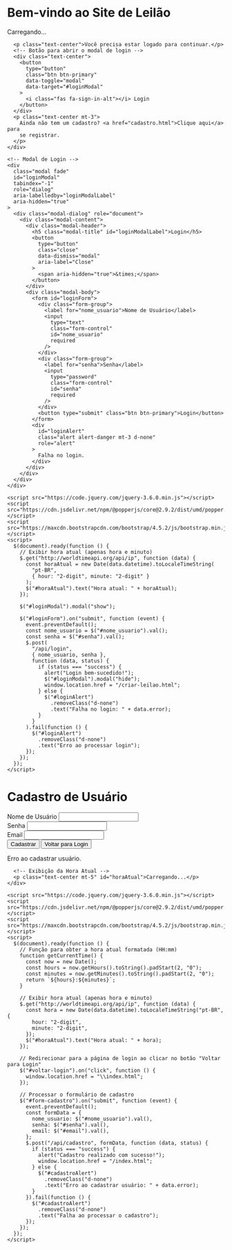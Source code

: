 <!-- index.html antigo -->
<!DOCTYPE html>
<html lang="pt-br">
  <head>
    <meta charset="UTF-8" />
    <meta name="viewport" content="width=device-width, initial-scale=1.0" />
    <title>Site de Leilão</title>
    <link
      rel="stylesheet"
      href="https://maxcdn.bootstrapcdn.com/bootstrap/4.5.2/css/bootstrap.min.css"
    />
    <link
      rel="stylesheet"
      href="https://cdnjs.cloudflare.com/ajax/libs/font-awesome/5.15.4/css/all.min.css"
    />
    <link rel="stylesheet" href="style.css" />
  </head>
  <body>
    <div class="container">
      <h1 class="text-center">Bem-vindo ao Site de Leilão</h1>
      <!-- Exibição da Hora Atual -->
      <p class="text-center mt-3" id="horaAtual">Carregando...</p>

      <p class="text-center">Você precisa estar logado para continuar.</p>
      <!-- Botão para abrir o modal de login -->
      <div class="text-center">
        <button
          type="button"
          class="btn btn-primary"
          data-toggle="modal"
          data-target="#loginModal"
        >
          <i class="fas fa-sign-in-alt"></i> Login
        </button>
      </div>
      <p class="text-center mt-3">
        Ainda não tem um cadastro? <a href="cadastro.html">Clique aqui</a> para
        se registrar.
      </p>
    </div>

    <!-- Modal de Login -->
    <div
      class="modal fade"
      id="loginModal"
      tabindex="-1"
      role="dialog"
      aria-labelledby="loginModalLabel"
      aria-hidden="true"
    >
      <div class="modal-dialog" role="document">
        <div class="modal-content">
          <div class="modal-header">
            <h5 class="modal-title" id="loginModalLabel">Login</h5>
            <button
              type="button"
              class="close"
              data-dismiss="modal"
              aria-label="Close"
            >
              <span aria-hidden="true">&times;</span>
            </button>
          </div>
          <div class="modal-body">
            <form id="loginForm">
              <div class="form-group">
                <label for="nome_usuario">Nome de Usuário</label>
                <input
                  type="text"
                  class="form-control"
                  id="nome_usuario"
                  required
                />
              </div>
              <div class="form-group">
                <label for="senha">Senha</label>
                <input
                  type="password"
                  class="form-control"
                  id="senha"
                  required
                />
              </div>
              <button type="submit" class="btn btn-primary">Login</button>
            </form>
            <div
              id="loginAlert"
              class="alert alert-danger mt-3 d-none"
              role="alert"
            >
              Falha no login.
            </div>
          </div>
        </div>
      </div>
    </div>

    <script src="https://code.jquery.com/jquery-3.6.0.min.js"></script>
    <script src="https://cdn.jsdelivr.net/npm/@popperjs/core@2.9.2/dist/umd/popper.min.js"></script>
    <script src="https://maxcdn.bootstrapcdn.com/bootstrap/4.5.2/js/bootstrap.min.js"></script>
    <script>
      $(document).ready(function () {
        // Exibir hora atual (apenas hora e minuto)
        $.get("http://worldtimeapi.org/api/ip", function (data) {
          const horaAtual = new Date(data.datetime).toLocaleTimeString(
            "pt-BR",
            { hour: "2-digit", minute: "2-digit" }
          );
          $("#horaAtual").text("Hora atual: " + horaAtual);
        });

        $("#loginModal").modal("show");

        $("#loginForm").on("submit", function (event) {
          event.preventDefault();
          const nome_usuario = $("#nome_usuario").val();
          const senha = $("#senha").val();
          $.post(
            "/api/login",
            { nome_usuario, senha },
            function (data, status) {
              if (status === "success") {
                alert("Login bem-sucedido!");
                $("#loginModal").modal("hide");
                window.location.href = "/criar-leilao.html";
              } else {
                $("#loginAlert")
                  .removeClass("d-none")
                  .text("Falha no login: " + data.error);
              }
            }
          ).fail(function () {
            $("#loginAlert")
              .removeClass("d-none")
              .text("Erro ao processar login");
          });
        });
      });
    </script>
  </body>
</html>


<!DOCTYPE html>
<html lang="pt-br">
  <head>
    <meta charset="UTF-8" />
    <meta name="viewport" content="width=device-width, initial-scale=1.0" />
    <title>Cadastro de Usuário</title>
    <link
      rel="stylesheet"
      href="https://maxcdn.bootstrapcdn.com/bootstrap/4.5.2/css/bootstrap.min.css"
    />
    <link
      rel="stylesheet"
      href="https://cdnjs.cloudflare.com/ajax/libs/font-awesome/5.15.4/css/all.min.css"
    />
    <link rel="stylesheet" href="style.css" />
  </head>
  <body>
    <div class="container">
      <h1 class="text-center">Cadastro de Usuário</h1>
      <form id="form-cadastro">
        <div class="form-group">
          <label for="nome_usuario">Nome de Usuário</label>
          <input type="text" class="form-control" id="nome_usuario" required />
        </div>
        <div class="form-group">
          <label for="senha">Senha</label>
          <input type="password" class="form-control" id="senha" required />
        </div>
        <div class="form-group">
          <label for="email">Email</label>
          <input type="email" class="form-control" id="email" required />
        </div>
        <button type="submit" class="btn btn-primary">
          <i class="fas fa-user-plus"></i> Cadastrar
        </button>
        <button type="button" class="btn btn-secondary" id="voltar-login">
          <i class="fas fa-sign-in-alt"></i> Voltar para Login
        </button>
      </form>
      <div
        id="cadastroAlert"
        class="alert alert-danger mt-3 d-none"
        role="alert"
      >
        Erro ao cadastrar usuário.
      </div>

      <!-- Exibição da Hora Atual -->
      <p class="text-center mt-5" id="horaAtual">Carregando...</p>
    </div>

    <script src="https://code.jquery.com/jquery-3.6.0.min.js"></script>
    <script src="https://cdn.jsdelivr.net/npm/@popperjs/core@2.9.2/dist/umd/popper.min.js"></script>
    <script src="https://maxcdn.bootstrapcdn.com/bootstrap/4.5.2/js/bootstrap.min.js"></script>
    <script>
      $(document).ready(function () {
        // Função para obter a hora atual formatada (HH:mm)
        function getCurrentTime() {
          const now = new Date();
          const hours = now.getHours().toString().padStart(2, "0");
          const minutes = now.getMinutes().toString().padStart(2, "0");
          return `${hours}:${minutes}`;
        }

        // Exibir hora atual (apenas hora e minuto)
        $.get("http://worldtimeapi.org/api/ip", function (data) {
          const hora = new Date(data.datetime).toLocaleTimeString("pt-BR", {
            hour: "2-digit",
            minute: "2-digit",
          });
          $("#horaAtual").text("Hora atual: " + hora);
        });

        // Redirecionar para a página de login ao clicar no botão "Voltar para Login"
        $("#voltar-login").on("click", function () {
          window.location.href = "\\index.html";
        });

        // Processar o formulário de cadastro
        $("#form-cadastro").on("submit", function (event) {
          event.preventDefault();
          const formData = {
            nome_usuario: $("#nome_usuario").val(),
            senha: $("#senha").val(),
            email: $("#email").val(),
          };
          $.post("/api/cadastro", formData, function (data, status) {
            if (status === "success") {
              alert("Cadastro realizado com sucesso!");
              window.location.href = "/index.html";
            } else {
              $("#cadastroAlert")
                .removeClass("d-none")
                .text("Erro ao cadastrar usuário: " + data.error);
            }
          }).fail(function () {
            $("#cadastroAlert")
              .removeClass("d-none")
              .text("Falha ao processar o cadastro");
          });
        });
      });
    </script>
  </body>
</html>
